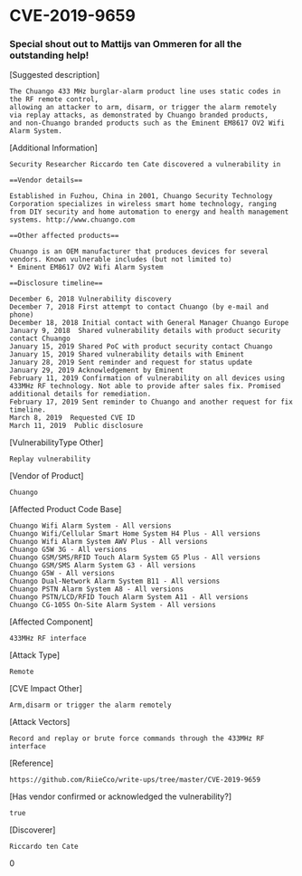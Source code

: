 # CVE-2019-9659

### Special shout out to Mattijs van Ommeren for all the outstanding help!

[Suggested description]

    The Chuango 433 MHz burglar-alarm product line uses static codes in the RF remote control, 
    allowing an attacker to arm, disarm, or trigger the alarm remotely
    via replay attacks, as demonstrated by Chuango branded products, 
    and non-Chuango branded products such as the Eminent EM8617 OV2 Wifi Alarm System.
 
[Additional Information]
    
    Security Researcher Riccardo ten Cate discovered a vulnerability in
 
    ==Vendor details==
 
    Established in Fuzhou, China in 2001, Chuango Security Technology
    Corporation specializes in wireless smart home technology, ranging
    from DIY security and home automation to energy and health management
    systems. http://www.chuango.com
 
    ==Other affected products==
 
    Chuango is an OEM manufacturer that produces devices for several vendors. Known vulnerable includes (but not limited to)
    * Eminent EM8617 OV2 Wifi Alarm System
 
    ==Disclosure timeline==
 
    December 6, 2018 Vulnerability discovery
    December 7, 2018 First attempt to contact Chuango (by e-mail and phone)
    December 18, 2018 Initial contact with General Manager Chuango Europe
    January 9, 2018  Shared vulnerability details with product security contact Chuango
    January 15, 2019 Shared PoC with product security contact Chuango
    January 15, 2019 Shared vulnerability details with Eminent
    January 28, 2019 Sent reminder and request for status update
    January 29, 2019 Acknowledgement by Eminent
    February 11, 2019 Confirmation of vulnerability on all devices using
    433MHz RF technology. Not able to provide after sales fix. Promised
    additional details for remediation.
    February 17, 2019 Sent reminder to Chuango and another request for fix timeline.
    March 8, 2019  Requested CVE ID
    March 11, 2019  Public disclosure

[VulnerabilityType Other]  
    
    Replay vulnerability
  
[Vendor of Product]
  
    Chuango
  
[Affected Product Code Base]
  
    Chuango Wifi Alarm System - All versions
    Chuango Wifi/Cellular Smart Home System H4 Plus - All versions
    Chuango Wifi Alarm System AWV Plus - All versions
    Chuango G5W 3G - All versions
    Chuango GSM/SMS/RFID Touch Alarm System G5 Plus - All versions
    Chuango GSM/SMS Alarm System G3 - All versions
    Chuango G5W - All versions
    Chuango Dual-Network Alarm System B11 - All versions
    Chuango PSTN Alarm System A8 - All versions
    Chuango PSTN/LCD/RFID Touch Alarm System A11 - All versions
    Chuango CG-105S On-Site Alarm System - All versions
 
[Affected Component]
    
    433MHz RF interface
 
[Attack Type]
    
    Remote
 
[CVE Impact Other]
    
    Arm,disarm or trigger the alarm remotely
 
[Attack Vectors]
    
    Record and replay or brute force commands through the 433MHz RF interface
 
[Reference]
    
    https://github.com/RiieCco/write-ups/tree/master/CVE-2019-9659
 
[Has vendor confirmed or acknowledged the vulnerability?]
    
    true
  
[Discoverer]
    
    Riccardo ten Cate
0
